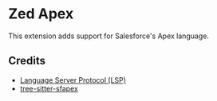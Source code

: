 # Zed Apex

This extension adds support for Salesforce's Apex language.

## Credits

- [Language Server Protocol (LSP)](https://developer.salesforce.com/docs/platform/sfvscode-extensions/guide/apex-language-server.html)
- [tree-sitter-sfapex](https://github.com/aheber/tree-sitter-sfapex)

